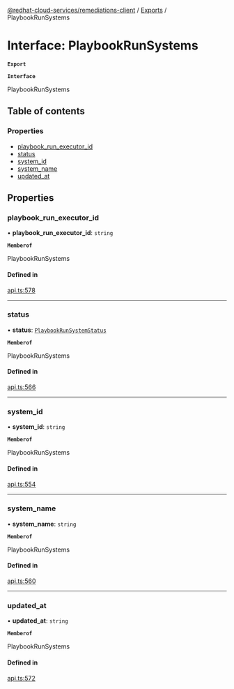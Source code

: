 [@redhat-cloud-services/remediations-client](../README.md) / [Exports](../modules.md) / PlaybookRunSystems

# Interface: PlaybookRunSystems

**`Export`**

**`Interface`**

PlaybookRunSystems

## Table of contents

### Properties

- [playbook\_run\_executor\_id](PlaybookRunSystems.md#playbook_run_executor_id)
- [status](PlaybookRunSystems.md#status)
- [system\_id](PlaybookRunSystems.md#system_id)
- [system\_name](PlaybookRunSystems.md#system_name)
- [updated\_at](PlaybookRunSystems.md#updated_at)

## Properties

### playbook\_run\_executor\_id

• **playbook\_run\_executor\_id**: `string`

**`Memberof`**

PlaybookRunSystems

#### Defined in

[api.ts:578](https://github.com/mkholjuraev/javascript-clients/blob/master/packages/remediations/api.ts#L578)

___

### status

• **status**: [`PlaybookRunSystemStatus`](../enums/PlaybookRunSystemStatus.md)

**`Memberof`**

PlaybookRunSystems

#### Defined in

[api.ts:566](https://github.com/mkholjuraev/javascript-clients/blob/master/packages/remediations/api.ts#L566)

___

### system\_id

• **system\_id**: `string`

**`Memberof`**

PlaybookRunSystems

#### Defined in

[api.ts:554](https://github.com/mkholjuraev/javascript-clients/blob/master/packages/remediations/api.ts#L554)

___

### system\_name

• **system\_name**: `string`

**`Memberof`**

PlaybookRunSystems

#### Defined in

[api.ts:560](https://github.com/mkholjuraev/javascript-clients/blob/master/packages/remediations/api.ts#L560)

___

### updated\_at

• **updated\_at**: `string`

**`Memberof`**

PlaybookRunSystems

#### Defined in

[api.ts:572](https://github.com/mkholjuraev/javascript-clients/blob/master/packages/remediations/api.ts#L572)
